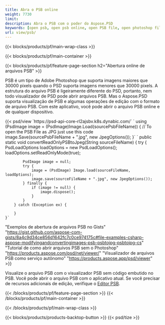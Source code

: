 ```yaml
---
title: Abra o PSB online
weight: 7730
limit: 
description: Abra o PSB com o poder do Aspose.PSD
keywords: [open psb, open psb online, open PSB file, open photoshop file, preview psb]
url: view/psb/
---
```


{{< blocks/products/pf/main-wrap-class >}}

{{< blocks/products/pf/main-container >}}

{{< blocks/products/pf/feature-page-section h2="Abertura online de arquivos PSB" >}}
<p>PSB é um tipo de Adobe Photoshop que suporta imagens maiores que 30000 pixels quando o PSD suporta imagens menores que 30000 pixels. A estrutura do arquivo PSB é ligeiramente diferente do PSD, portanto, nem todo visualizador de PSD pode abrir arquivos PSB. Mas o Aspose.PSD suporta visualização de PSB e algumas operações de edição com o formato de arquivo PSB. Com este aplicativo, você pode abrir o arquivo PSB online e de qualquer dispositivo.</p>
{{< psd/view `https://psd-api-core-rl2ajsbv.k8s.dynabic.com/` 
`    using (PsdImage image = (PsdImage)Image.Load(sourcePsbFileName))
    {
	    // To open the PSB File as JPG just use this code
        image.Save(sourcePsbFileName + ".jpg",  new JpegOptions());
    }`  `    public static void convertReadOnlyPSBtoJpeg(String sourceFileName) {
        try {
            PsdLoadOptions loadOptions = new PsdLoadOptions();
            loadOptions.setReadOnlyMode(true);
            
            PsdImage image = null;
            try {
                image = (PsdImage) Image.load(sourceFileName, loadOptions);
                image.save(sourceFileName + ".jpg", new JpegOptions());
            } finally {
                if (image != null) {
                    image.dispose();
                }
            }
        } catch (Exception ex) {

        }
    }` 
"Exemplos de abertura de arquivos PSB no Gists" "https://gist.github.com/aspose-com-gists/8a4c9d34ce856d1642fc7c0ce974175c#file-examples-csharp-aspose-modifyingandconvertingimages-psb-psbtojpg-psbtojpg-cs" 
"Tutorial de como abrir arquivos PSB sem o Photoshop" "https://products.aspose.com/psd/net/viewer/" 
"Visualizador de arquivos PSB como serviço autônomo" "https://products.aspose.app/psd/viewer" >}}
<p>Visualize o arquivo PSB com o visualizador PSB sem código embutido no PSB. Você pode abrir o arquivo PSB com o aplicativo atual. Se você precisar de recursos adicionais de edição, verifique o <a href="https://products.aspose.app/psd/template-editor">Editor PSB</a>.</p>
{{< /blocks/products/pf/feature-page-section >}}
{{< /blocks/products/pf/main-container >}}


{{< /blocks/products/pf/main-wrap-class >}}

{{< blocks/products/products-backtop-button >}}
{{< psd/tize >}}
